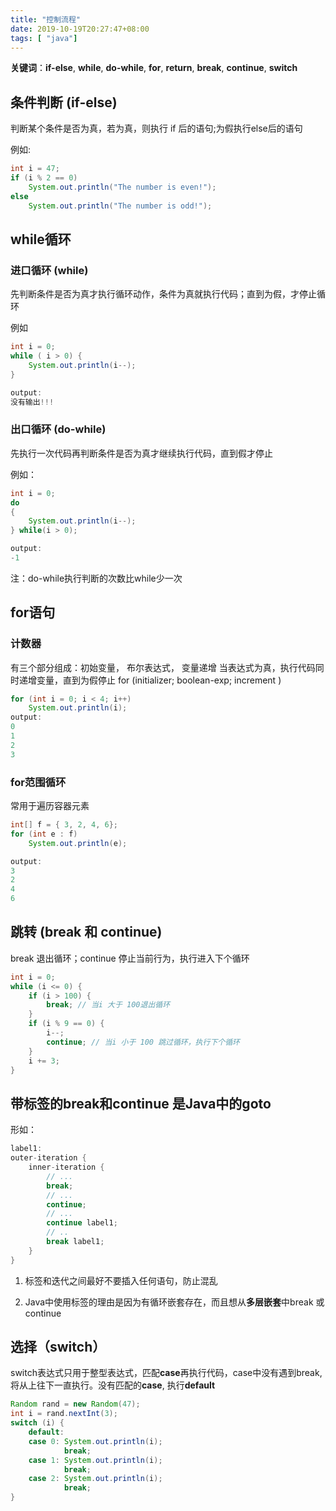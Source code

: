 ```yaml
---
title: "控制流程"
date: 2019-10-19T20:27:47+08:00
tags: [ "java"]
---
```


**关键词**：**if-else**, **while**, **do-while**, **for**, **return**, **break**, **continue**, **switch**

## 条件判断 (if-else)

判断某个条件是否为真，若为真，则执行 if 后的语句;为假执行else后的语句

例如:

```java
int i = 47;
if (i % 2 == 0)
    System.out.println("The number is even!");
else
    System.out.println("The number is odd!");
```

## while循环

### 进口循环 (while)

先判断条件是否为真才执行循环动作，条件为真就执行代码；直到为假，才停止循环

例如

```java
int i = 0;
while ( i > 0) {
    System.out.println(i--);
}

output:
没有输出!!!
```

### 出口循环 (do-while)

先执行一次代码再判断条件是否为真才继续执行代码，直到假才停止

例如：

```java
int i = 0;
do
{
    System.out.println(i--);
} while(i > 0);

output:
-1
```

注：do-while执行判断的次数比while少一次

## for语句

### 计数器

有三个部分组成：初始变量， 布尔表达式， 变量递增
当表达式为真，执行代码同时递增变量，直到为假停止
for (initializer; boolean-exp; increment )

```java
for (int i = 0; i < 4; i++)
    System.out.println(i);
output:
0
1
2
3
```

### for范围循环

常用于遍历容器元素

```java
int[] f = { 3, 2, 4, 6};
for (int e : f)
    System.out.println(e);

output:
3
2
4
6
```

## 跳转 (break 和 continue)

break 退出循环；continue 停止当前行为，执行进入下个循环

```java
int i = 0;
while (i <= 0) {
    if (i > 100) {
        break; // 当i 大于 100退出循环
    }
    if (i % 9 == 0) {
        i--;
        continue; // 当i 小于 100 跳过循环，执行下个循环
    }
    i += 3;
}
```

## 带标签的break和continue 是Java中的goto

形如：

```java
label1:
outer-iteration {
    inner-iteration {
        // ...
        break;
        // ...
        continue;
        // ...
        continue label1;
        // .. 
        break label1;
    }
}
```

1. 标签和迭代之间最好不要插入任何语句，防止混乱

2. Java中使用标签的理由是因为有循环嵌套存在，而且想从**多层嵌套**中break 或 continue

## 选择（switch）

switch表达式只用于整型表达式，匹配**case**再执行代码，case中没有遇到break,将从上往下一直执行。没有匹配的**case**, 执行**default**

```java
Random rand = new Random(47);
int i = rand.nextInt(3);
switch (i) {
    default:
    case 0: System.out.println(i);
            break;
    case 1: System.out.println(i);
            break;
    case 2: System.out.println(i);
            break;
}
```
